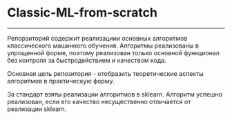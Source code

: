 # Classic-ML-from-scratch
----

Репорзиторий содержит реализациии основных алгоритмов классического машинного обучения. Алгоритмы реализованы в упрощенной форме, поэтому реализован только основной функционал без контроля за быстродействием и качеством кода.

Основная цель репозитория - отобразить теоретические аспекты алгоритмов в практическую форму.

За стандарт взяты реализации алгоритмов в sklearn. Алгоритм успешно реализован, если его качество несущественно отличается от реализации sklearn.